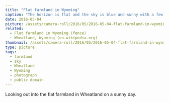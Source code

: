 ```yaml
---
title: "Flat farmland in Wyoming"
caption: "The horizon is flat and the sky is blue and sunny with a few clouds. Old farm equipment is scattered around patches of wheat."
date: 2016-05-04
picture: /assets/camera-roll/2016/05/2016-05-04-flat-farmland-in-wyoming/2016-05-04-flat-farmland-in-wyoming.jpg
related:
  - Flat farmland in Wyoming (fence)
  - Wheatland, Wyoming (en.wikipedia.org)
thumbnail: /assets/camera-roll/2016/05/2016-05-04-flat-farmland-in-wyoming/2016-05-04-flat-farmland-in-wyoming-thumbnail.jpg
type: picture
tags:
  - farmland
  - sky
  - Wheatland
  - Wyoming
  - photograph
  - public domain
---
```

Looking out into the flat farmland in Wheatland on a sunny day.
